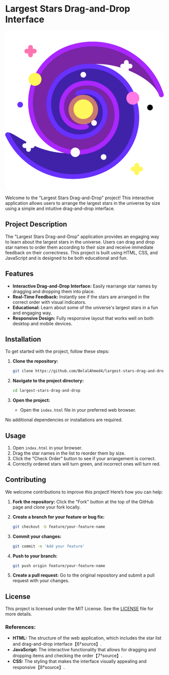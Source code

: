 # Largest Stars Drag-and-Drop Interface

![Project Logo](./imgs/galaxy.ico)

Welcome to the "Largest Stars Drag-and-Drop" project! This interactive application allows users to arrange the largest stars in the universe by size using a simple and intuitive drag-and-drop interface.

## Project Description

The "Largest Stars Drag-and-Drop" application provides an engaging way to learn about the largest stars in the universe. Users can drag and drop star names to order them according to their size and receive immediate feedback on their correctness. This project is built using HTML, CSS, and JavaScript and is designed to be both educational and fun.

## Features

- **Interactive Drag-and-Drop Interface:** Easily rearrange star names by dragging and dropping them into place.
- **Real-Time Feedback:** Instantly see if the stars are arranged in the correct order with visual indicators.
- **Educational:** Learn about some of the universe's largest stars in a fun and engaging way.
- **Responsive Design:** Fully responsive layout that works well on both desktop and mobile devices.

## Installation

To get started with the project, follow these steps:

1. **Clone the repository:**
    ```bash
    git clone https://github.com/BelalAhmed4/largest-stars-drag-and-drop.git
    ```

2. **Navigate to the project directory:**
    ```bash
    cd largest-stars-drag-and-drop
    ```

3. **Open the project:**
    - Open the `index.html` file in your preferred web browser.

No additional dependencies or installations are required.

## Usage

1. Open `index.html` in your browser.
2. Drag the star names in the list to reorder them by size.
3. Click the "Check Order" button to see if your arrangement is correct.
4. Correctly ordered stars will turn green, and incorrect ones will turn red.

## Contributing

We welcome contributions to improve this project! Here’s how you can help:

1. **Fork the repository:**
    Click the "Fork" button at the top of the GitHub page and clone your fork locally.

2. **Create a branch for your feature or bug fix:**
    ```bash
    git checkout -b feature/your-feature-name
    ```

3. **Commit your changes:**
    ```bash
    git commit -m 'Add your feature'
    ```

4. **Push to your branch:**
    ```bash
    git push origin feature/your-feature-name
    ```

5. **Create a pull request:**
    Go to the original repository and submit a pull request with your changes.

## License

This project is licensed under the MIT License. See the [LICENSE](./LICENSE) file for more details.

### References:

- **HTML:** The structure of the web application, which includes the star list and drag-and-drop interface【6†source】.
- **JavaScript:** The interactive functionality that allows for dragging and dropping items and checking the order【7†source】.
- **CSS:** The styling that makes the interface visually appealing and responsive【8†source】.
